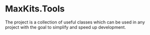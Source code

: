 # MaxKits.Tools

The project is a collection of useful classes which can be used in any project with the goal to simplify and speed up development.
